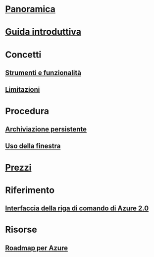 # [Panoramica](overview.md)

# [Guida introduttiva](quickstart.md)

# Concetti
## [Strumenti e funzionalità](features.md)
## [Limitazioni](limitations.md)

# Procedura
## [Archiviazione persistente](persisting-shell-storage.md)
## [Uso della finestra](using-the-shell-window.md)

# [Prezzi](pricing.md)

# Riferimento
## [Interfaccia della riga di comando di Azure 2.0](/cli/azure) 
# Risorse
## [Roadmap per Azure](https://azure.microsoft.com/roadmap/?category=monitoring-management)
